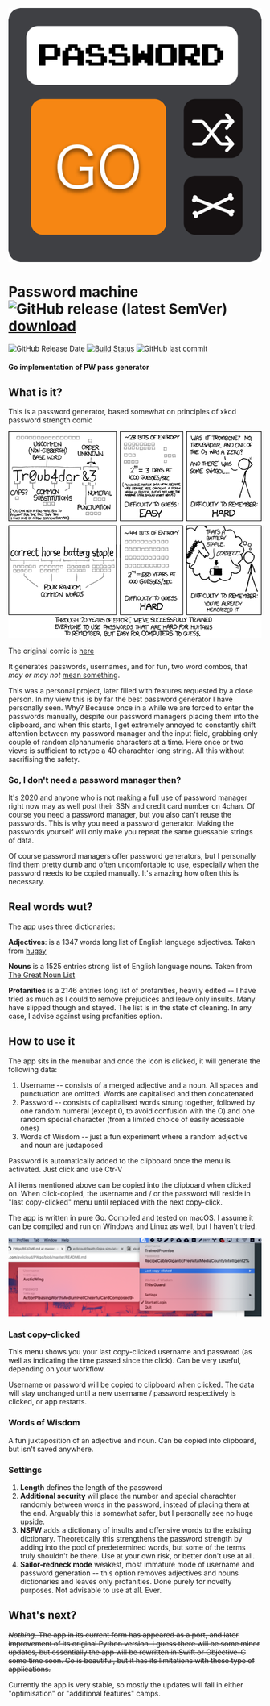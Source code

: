 ![](assets/icon.png) 

# Password machine ![GitHub release (latest SemVer)](https://img.shields.io/github/v/release/evilcloud/PWgo?style=for-the-badge) [download](https://github.com/evilcloud/PWgo/releases/download/1.1.1/PWgo.1.1.1.dmg)
![GitHub Release Date](https://img.shields.io/github/release-date/evilcloud/PWgo)
[![Build Status](https://travis-ci.org/evilcloud/PWgo.svg?branch=master)](https://travis-ci.org/evilcloud/PWgo) ![GitHub last commit](https://img.shields.io/github/last-commit/evilcloud/PWgo)






#### Go implementation of PW pass generator

## What is it?

This is a password generator, based somewhat on principles of xkcd password strength comic

![](assets/password_strength.png)

The original comic is [here](https://xkcd.com/936/)

It generates passwords, usernames, and for fun, two word combos, that _may or may not_ [mean something](https://www.sciencedirect.com/science/article/abs/pii/S0010945208001391).

This was a personal project, later filled with features requested by a close person. In my view this is by far the best password generator I have personally seen. Why? Because once in a while we are forced to enter the passwords manually, despite our password managers placing them into the clipboard, and when this starts, I get extremely annoyed to constantly shift attention between my password manager and the input field, grabbing only couple of random alphanumeric characters at a time. Here once or two views is sufficient to retype a 40 charachter long string. All this without sacrifising the safety.

### So, I don't need a password manager then?

It's 2020 and anyone who is not making a full use of password manager right now may as well post their SSN and credit card number on 4chan. Of course you need a password manager, but you also can't reuse the passwords. This is why you need a password generator. Making the passwords yourself will only make you repeat the same guessable strings of data.

Of course password managers offer password generators, but I personally find them pretty dumb and often uncomfortable to use, especially when the password needs to be copied manually. It's amazing how often this is necessary.

## Real words wut?

The app uses three dictionaries:

**Adjectives**: is a 1347 words long list of English language adjectives. Taken from [hugsy](https://gist.github.com/hugsy/8910dc78d208e40de42deb29e62df913)

**Nouns** is a 1525 entries strong list of English language nouns. Taken from [The Great Noun List](http://www.desiquintans.com/nounlist)

**Profanities** is a 2146 entries long list of profanities, heavily edited -- I have tried as much as I could to remove prejudices and leave only insults. Many have slipped though and stayed. The list is in the state of cleaning. In any case, I advise against using profanities option.

## How to use it

The app sits in the menubar and once the icon is clicked, it will generate the following data:

1. Username -- consists of a merged adjective and a noun. All spaces and punctuation are omitted. Words are capitalised and then concatenated
2. Password -- consists of capitalised words strung together, followed by one random numeral (except 0, to avoid confusion with the O) and one random special character (from a limited choice of easily acessable ones)
3. Words of Wisdom -- just a fun experiment where a random adjective and noun are juxtaposed

Password is automatically added to the clipboard once the menu is activated. Just click and use Ctr-V

All items mentioned above can be copied into the clipboard when clicked on. When click-copied, the username and / or the password will reside in "last copy-clicked" menu until replaced with the next copy-click.

The app is written in pure Go. Compiled and tested on macOS. I assume it can be compiled and run on Windows and Linux as well, but I haven't tried.

![](assets/Screenshot.png)

### Last copy-clicked

This menu shows you your last copy-clicked username and password (as well as indicating the time passed since the click). Can be very useful, depending on your workflow.

Username or password will be copied to clipboard when clicked. The data will stay unchanged until a new username / password respectively is clicked, or app restarts.

### Words of Wisdom

A fun juxtaposition of an adjective and noun. Can be copied into clipboard, but isn't saved anywhere.

### Settings

1. **Length** defines the length of the password
2. **Additional security** will place the number and special charachter randomly between words in the password, instead of placing them at the end. Arguably this is somewhat safer, but I personally see no huge upside.
3. **NSFW** adds a dictionary of insults and offensive words to the existing dictionary. Theoretically this strengthens the password strength by adding into the pool of predetermined words, but some of the terms truly shouldn't be there. Use at your own risk, or better don't use at all.
4. **Sailor-redneck mode** weakest, most immature mode of username and password generation -- this option removes adjectives and nouns dictionaries and leaves only profanities. Done purely for novelty purposes. Not advisable to use at all. Ever.

## What's next?

~~_Nothing_. The app in its current form has appeared as a port, and later improvement of its original Python version. I guess there will be some minor updates, but essentially the app will be rewritten in Swift or Objective-C some time soon. Go is beautiful, but it has its limitations with these type of applications.~~

Currently the app is very stable, so mostly the updates will fall in either "optimisation" or "additional features" camps.
